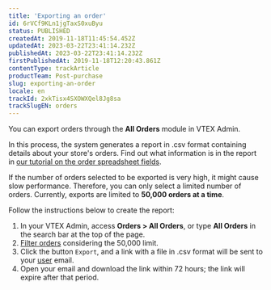 ```yaml
---
title: 'Exporting an order'
id: 6rVCf9KLn1jgTaxS0xuByu
status: PUBLISHED
createdAt: 2019-11-18T11:45:54.452Z
updatedAt: 2023-03-22T23:41:14.232Z
publishedAt: 2023-03-22T23:41:14.232Z
firstPublishedAt: 2019-11-18T12:20:43.861Z
contentType: trackArticle
productTeam: Post-purchase
slug: exporting-an-order
locale: en
trackId: 2xkTisx4SXOWXQel8Jg8sa
trackSlugEN: orders
---
```


You can export orders through the **All Orders** module in VTEX Admin.

In this process, the system generates a report in .csv format containing details about your store's orders. Find out what information is in the report in [our tutorial on the order spreadsheet fields](https://help.vtex.com/en/tutorial/orders-worksheet--31m1ewsmsEe0WS4So2aGMY).

<div class="alert alert-info">
<p>If the number of orders selected to be exported is very high, it might cause slow performance. Therefore, you can only select a limited number of orders. Currently, exports are limited to <b>50,000 orders at a time</b>.</p>
</div>

Follow the instructions below to create the report:

1. In your VTEX Admin, access **Orders > All Orders**, or type **All Orders** in the search bar at the top of the page.
2. [Filter orders](https://help.vtex.com/en/tutorial/filtering-orders-in-oms--tutorials_192) considering the 50,000 limit.
3. Click the button `Export`, and a link with a file in .csv format will be sent to your [user](https://help.vtex.com/en/tutorial/gerenciar-usuarios--tutorials_512) email.
4. Open your email and download the link within 72 hours; the link will expire after that period.
